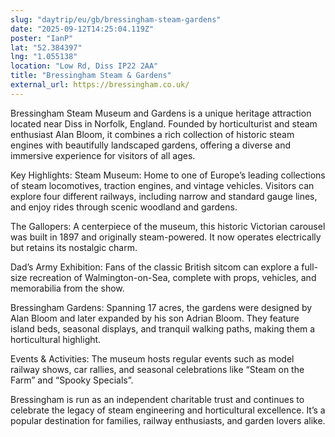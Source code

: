 ```yaml
---
slug: "daytrip/eu/gb/bressingham-steam-gardens"
date: "2025-09-12T14:25:04.119Z"
poster: "IanP"
lat: "52.384397"
lng: "1.055138"
location: "Low Rd, Diss IP22 2AA"
title: "Bressingham Steam & Gardens"
external_url: https://bressingham.co.uk/
---
```

Bressingham Steam Museum and Gardens is a unique heritage attraction located near Diss in Norfolk, England. Founded by horticulturist and steam enthusiast Alan Bloom, it combines a rich collection of historic steam engines with beautifully landscaped gardens, offering a diverse and immersive experience for visitors of all ages.

Key Highlights:
Steam Museum: Home to one of Europe’s leading collections of steam locomotives, traction engines, and vintage vehicles. Visitors can explore four different railways, including narrow and standard gauge lines, and enjoy rides through scenic woodland and gardens.

The Gallopers: A centerpiece of the museum, this historic Victorian carousel was built in 1897 and originally steam-powered. It now operates electrically but retains its nostalgic charm.

Dad’s Army Exhibition: Fans of the classic British sitcom can explore a full-size recreation of Walmington-on-Sea, complete with props, vehicles, and memorabilia from the show.

Bressingham Gardens: Spanning 17 acres, the gardens were designed by Alan Bloom and later expanded by his son Adrian Bloom. They feature island beds, seasonal displays, and tranquil walking paths, making them a horticultural highlight.

Events & Activities: The museum hosts regular events such as model railway shows, car rallies, and seasonal celebrations like “Steam on the Farm” and “Spooky Specials”.

Bressingham is run as an independent charitable trust and continues to celebrate the legacy of steam engineering and horticultural excellence. It’s a popular destination for families, railway enthusiasts, and garden lovers alike.